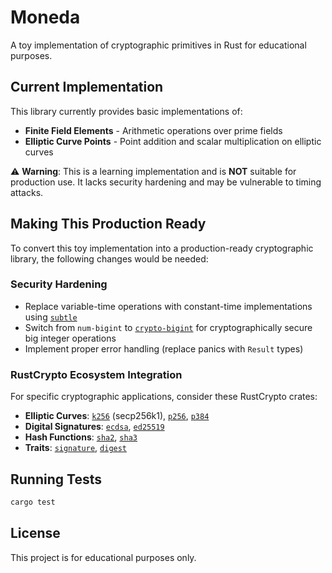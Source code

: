 # Moneda

A toy implementation of cryptographic primitives in Rust for educational purposes.

## Current Implementation

This library currently provides basic implementations of:

- **Finite Field Elements** - Arithmetic operations over prime fields
- **Elliptic Curve Points** - Point addition and scalar multiplication on elliptic curves

⚠️ **Warning**: This is a learning implementation and is **NOT** suitable for production use. It lacks security hardening and may be vulnerable to timing attacks.

## Making This Production Ready

To convert this toy implementation into a production-ready cryptographic library, the following changes would be needed:

### Security Hardening
- Replace variable-time operations with constant-time implementations using [`subtle`](https://crates.io/crates/subtle)
- Switch from `num-bigint` to [`crypto-bigint`](https://github.com/RustCrypto/crypto-bigint) for cryptographically secure big integer operations
- Implement proper error handling (replace panics with `Result` types)

### RustCrypto Ecosystem Integration

For specific cryptographic applications, consider these RustCrypto crates:

- **Elliptic Curves**: [`k256`](https://github.com/RustCrypto/elliptic-curves/tree/master/k256) (secp256k1), [`p256`](https://github.com/RustCrypto/elliptic-curves/tree/master/p256), [`p384`](https://github.com/RustCrypto/elliptic-curves/tree/master/p384)
- **Digital Signatures**: [`ecdsa`](https://github.com/RustCrypto/signatures/tree/master/ecdsa), [`ed25519`](https://github.com/RustCrypto/signatures/tree/master/ed25519)
- **Hash Functions**: [`sha2`](https://github.com/RustCrypto/hashes/tree/master/sha2), [`sha3`](https://github.com/RustCrypto/hashes/tree/master/sha3)
- **Traits**: [`signature`](https://github.com/RustCrypto/traits/tree/master/signature), [`digest`](https://github.com/RustCrypto/traits/tree/master/digest)

## Running Tests

```bash
cargo test
```

## License

This project is for educational purposes only.